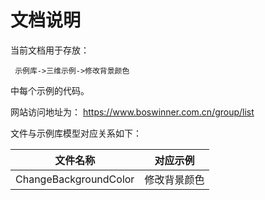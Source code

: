 # 文档说明

当前文档用于存放：

     示例库->三维示例->修改背景颜色

中每个示例的代码。

网站访问地址为：
  https://www.boswinner.com.cn/group/list



文件与示例库模型对应关系如下：

|         文件名称          |  对应示例  |
| :-------------------: | :----: |
| ChangeBackgroundColor | 修改背景颜色 |

